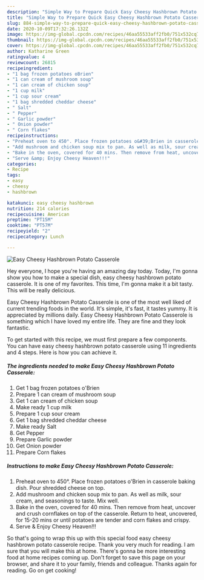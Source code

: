 ```yaml
---
description: "Simple Way to Prepare Quick Easy Cheesy Hashbrown Potato Casserole"
title: "Simple Way to Prepare Quick Easy Cheesy Hashbrown Potato Casserole"
slug: 884-simple-way-to-prepare-quick-easy-cheesy-hashbrown-potato-casserole
date: 2020-10-09T17:32:26.132Z
image: https://img-global.cpcdn.com/recipes/46aa55533aff2fb0/751x532cq70/easy-cheesy-hashbrown-potato-casserole-recipe-main-photo.jpg
thumbnail: https://img-global.cpcdn.com/recipes/46aa55533aff2fb0/751x532cq70/easy-cheesy-hashbrown-potato-casserole-recipe-main-photo.jpg
cover: https://img-global.cpcdn.com/recipes/46aa55533aff2fb0/751x532cq70/easy-cheesy-hashbrown-potato-casserole-recipe-main-photo.jpg
author: Katharine Green
ratingvalue: 4
reviewcount: 26815
recipeingredient:
- "1 bag frozen potatoes oBrien"
- "1 can cream of mushroom soup"
- "1 can cream of chicken soup"
- "1 cup milk"
- "1 cup sour cream"
- "1 bag shredded cheddar cheese"
- " Salt"
- " Pepper"
- " Garlic powder"
- " Onion powder"
- " Corn flakes"
recipeinstructions:
- "Preheat oven to 450°. Place frozen potatoes o&#39;Brien in casserole baking dish. Pour shredded cheese on top."
- "Add mushroom and chicken soup mix to pan. As well as milk, sour cream, and seasonings to taste. Mix well."
- "Bake in the oven, covered for 40 mins. Then remove from heat, uncover and crush cornflakes on top of the casserole. Return to heat, uncovered, for 15-20 mins or until potatoes are tender and corn flakes and crispy."
- "Serve &amp; Enjoy Cheesy Heaven!!!"
categories:
- Recipe
tags:
- easy
- cheesy
- hashbrown

katakunci: easy cheesy hashbrown 
nutrition: 214 calories
recipecuisine: American
preptime: "PT15M"
cooktime: "PT57M"
recipeyield: "2"
recipecategory: Lunch

---
```



![Easy Cheesy Hashbrown Potato Casserole](https://img-global.cpcdn.com/recipes/46aa55533aff2fb0/751x532cq70/easy-cheesy-hashbrown-potato-casserole-recipe-main-photo.jpg)

Hey everyone, I hope you're having an amazing day today. Today, I'm gonna show you how to make a special dish, easy cheesy hashbrown potato casserole. It is one of my favorites. This time, I'm gonna make it a bit tasty. This will be really delicious.

Easy Cheesy Hashbrown Potato Casserole is one of the most well liked of current trending foods in the world. It's simple, it's fast, it tastes yummy. It is appreciated by millions daily. Easy Cheesy Hashbrown Potato Casserole is something which I have loved my entire life. They are fine and they look fantastic.




To get started with this recipe, we must first prepare a few components. You can have easy cheesy hashbrown potato casserole using 11 ingredients and 4 steps. Here is how you can achieve it.

<!--inarticleads1-->

##### The ingredients needed to make Easy Cheesy Hashbrown Potato Casserole:

1. Get 1 bag frozen potatoes o&#39;Brien
1. Prepare 1 can cream of mushroom soup
1. Get 1 can cream of chicken soup
1. Make ready 1 cup milk
1. Prepare 1 cup sour cream
1. Get 1 bag shredded cheddar cheese
1. Make ready  Salt
1. Get  Pepper
1. Prepare  Garlic powder
1. Get  Onion powder
1. Prepare  Corn flakes




<!--inarticleads2-->

##### Instructions to make Easy Cheesy Hashbrown Potato Casserole:

1. Preheat oven to 450°. Place frozen potatoes o&#39;Brien in casserole baking dish. Pour shredded cheese on top.
1. Add mushroom and chicken soup mix to pan. As well as milk, sour cream, and seasonings to taste. Mix well.
1. Bake in the oven, covered for 40 mins. Then remove from heat, uncover and crush cornflakes on top of the casserole. Return to heat, uncovered, for 15-20 mins or until potatoes are tender and corn flakes and crispy.
1. Serve &amp; Enjoy Cheesy Heaven!!!




So that's going to wrap this up with this special food easy cheesy hashbrown potato casserole recipe. Thank you very much for reading. I am sure that you will make this at home. There's gonna be more interesting food at home recipes coming up. Don't forget to save this page on your browser, and share it to your family, friends and colleague. Thanks again for reading. Go on get cooking!

